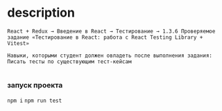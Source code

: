 # description
```
React + Redux → Введение в React → Тестирование → 1.3.6 Проверяемое задание «Тестирование в React: работа с React Testing Library + Vitest»

Навыки, которыми студент должен овладеть после выполнения задания:
Писать тесты по существующим тест-кейсам


```
### запуск проекта
 `npm i`
 `npm run test`
